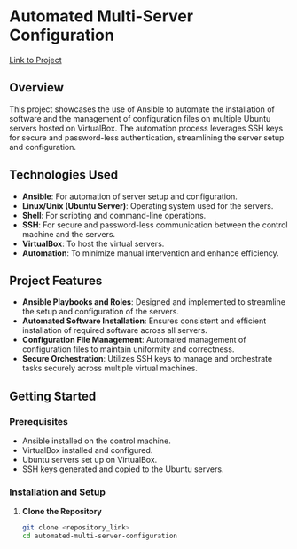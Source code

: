 # Automated Multi-Server Configuration

[Link to Project](#) 

## Overview

This project showcases the use of Ansible to automate the installation of software and the management of configuration files on multiple Ubuntu servers hosted on VirtualBox. The automation process leverages SSH keys for secure and password-less authentication, streamlining the server setup and configuration.

## Technologies Used

- **Ansible**: For automation of server setup and configuration.
- **Linux/Unix (Ubuntu Server)**: Operating system used for the servers.
- **Shell**: For scripting and command-line operations.
- **SSH**: For secure and password-less communication between the control machine and the servers.
- **VirtualBox**: To host the virtual servers.
- **Automation**: To minimize manual intervention and enhance efficiency.

## Project Features

- **Ansible Playbooks and Roles**: Designed and implemented to streamline the setup and configuration of the servers.
- **Automated Software Installation**: Ensures consistent and efficient installation of required software across all servers.
- **Configuration File Management**: Automated management of configuration files to maintain uniformity and correctness.
- **Secure Orchestration**: Utilizes SSH keys to manage and orchestrate tasks securely across multiple virtual machines.

## Getting Started

### Prerequisites

- Ansible installed on the control machine.
- VirtualBox installed and configured.
- Ubuntu servers set up on VirtualBox.
- SSH keys generated and copied to the Ubuntu servers.

### Installation and Setup

1. **Clone the Repository**

   ```bash
   git clone <repository_link>
   cd automated-multi-server-configuration

